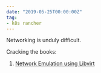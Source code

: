 ```yaml
---
date: "2019-05-25T00:00:00Z"
tag:
- k8s rancher
---
```


Networking is unduly difficult.

Cracking the books:

1. [Network Emulation using Libvirt](https://www.brianlinkletter.com/build-a-network-emulator-using-libvirt/)

